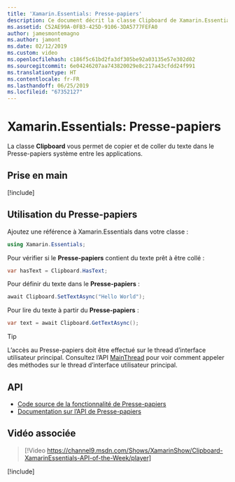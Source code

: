 ```yaml
---
title: 'Xamarin.Essentials: Presse-papiers'
description: Ce document décrit la classe Clipboard de Xamarin.Essentials, qui vous permet de copier et de coller du texte dans le Presse-papiers système entre les applications.
ms.assetid: C52AE99A-0FB3-425D-9106-3DA5777FEFA0
author: jamesmontemagno
ms.author: jamont
ms.date: 02/12/2019
ms.custom: video
ms.openlocfilehash: c186f5c61bd2fa3df305be92a03135e57e302d02
ms.sourcegitcommit: 6e04246207aa743820029e8c217a43cfdd24f991
ms.translationtype: HT
ms.contentlocale: fr-FR
ms.lasthandoff: 06/25/2019
ms.locfileid: "67352127"
---
```

# <a name="xamarinessentials-clipboard"></a>Xamarin.Essentials: Presse-papiers

La classe **Clipboard** vous permet de copier et de coller du texte dans le Presse-papiers système entre les applications.

## <a name="get-started"></a>Prise en main

[!include[](~/essentials/includes/get-started.md)]

## <a name="using-clipboard"></a>Utilisation du Presse-papiers

Ajoutez une référence à Xamarin.Essentials dans votre classe :

```csharp
using Xamarin.Essentials;
```

Pour vérifier si le **Presse-papiers** contient du texte prêt à être collé :

```csharp
var hasText = Clipboard.HasText;
```

Pour définir du texte dans le **Presse-papiers** :

```csharp
await Clipboard.SetTextAsync("Hello World");
```

Pour lire du texte à partir du **Presse-papiers** :

```csharp
var text = await Clipboard.GetTextAsync();
```

> [!TIP]
> L’accès au Presse-papiers doit être effectué sur le thread d’interface utilisateur principal. Consultez l’API [MainThread](~/essentials/main-thread.md) pour voir comment appeler des méthodes sur le thread d’interface utilisateur principal.

## <a name="api"></a>API

- [Code source de la fonctionnalité de Presse-papiers](https://github.com/xamarin/Essentials/tree/master/Xamarin.Essentials/Clipboard)
- [Documentation sur l’API de Presse-papiers](xref:Xamarin.Essentials.Clipboard)

## <a name="related-video"></a>Vidéo associée

> [!Video https://channel9.msdn.com/Shows/XamarinShow/Clipboard-XamarinEssentials-API-of-the-Week/player]

[!include[](~/essentials/includes/xamarin-show-essentials.md)]
